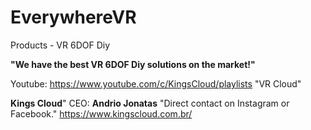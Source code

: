 # EverywhereVR
Products - VR 6DOF Diy

**"We have the best VR 6DOF Diy solutions on the market!"**

Youtube: https://www.youtube.com/c/KingsCloud/playlists "VR Cloud"

**Kings Cloud**"
CEO: **Andrio Jonatas** "Direct contact on Instagram or Facebook." 
https://www.kingscloud.com.br/
